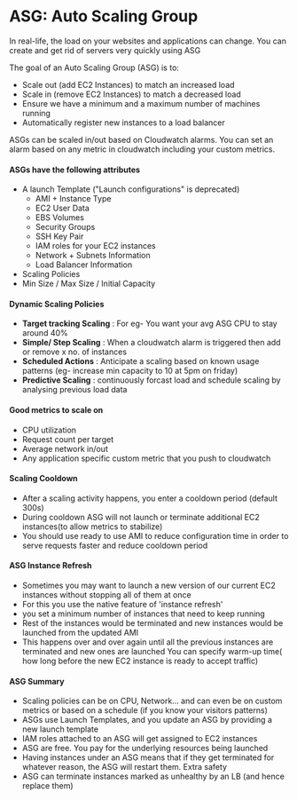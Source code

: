 # ASG: Auto Scaling Group

In real-life, the load on your websites and applications can change. You can create and get rid of servers very quickly using ASG

The goal of an Auto Scaling Group (ASG) is to:
* Scale out (add EC2 Instances) to match an increased load
* Scale in (remove EC2 Instances) to match a decreased load
* Ensure we have a minimum and a maximum number of machines running
* Automatically register new instances to a load balancer

ASGs can be scaled in/out based on Cloudwatch alarms.
You can set an alarm based on any metric in cloudwatch including your custom metrics.

#### ASGs have the following attributes
* A launch Template ("Launch configurations" is deprecated)
    * AMI + Instance Type
    * EC2 User Data
    * EBS Volumes
    * Security Groups
    * SSH Key Pair
    * IAM roles for your EC2 instances
    * Network + Subnets Information
    * Load Balancer Information
* Scaling Policies
* Min Size / Max Size / Initial Capacity

#### Dynamic Scaling Policies
* **Target tracking Scaling** : For eg- You want your avg ASG CPU to stay around 40%
* **Simple/ Step Scaling** : When a cloudwatch alarm is triggered then add or remove x no. of instances
* **Scheduled Actions** : Anticipate a scaling based on known usage patterns (eg- increase min capacity to 10 at 5pm on friday)
* **Predictive Scaling** : continuously forcast load and schedule scaling by analysing previous load data

#### Good metrics to scale on
* CPU utilization
* Request count per target
* Average network in/out
* Any application specific custom metric that you push to cloudwatch

#### Scaling Cooldown
* After a scaling activity happens, you enter a cooldown period (default 300s)
* During cooldown ASG will not launch or terminate additional EC2 instances(to allow metrics to stabilize)
* You should use ready to use AMI to reduce configuration time in order to serve requests faster and reduce cooldown period

#### ASG Instance Refresh
* Sometimes you may want to launch a new version of our current EC2 instances without stopping all of them at once
* For this you use the native feature of 'instance refresh' 
* you set a minimum number of instances that need to keep running  
* Rest of the instances would be terminated and new instances would be launched from the updated AMI
* This happens over and over again until all the previous instances are terminated and new ones are launched
You can specify warm-up time( how long before the new EC2 instance is ready to accept traffic)

#### ASG Summary
* Scaling policies can be on CPU, Network… and can even be on custom metrics or based on a schedule (if you know your visitors patterns)
* ASGs use Launch Templates, and you update an ASG by providing a new launch template
* IAM roles attached to an ASG will get assigned to EC2 instances
* ASG are free. You pay for the underlying resources being launched
* Having instances under an ASG means that if they get terminated for whatever reason, the ASG will restart them. Extra safety
* ASG can terminate instances marked as unhealthy by an LB (and hence replace them)